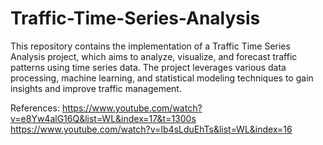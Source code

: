 # Traffic-Time-Series-Analysis

This repository contains the implementation of a Traffic Time Series Analysis project, which aims to analyze, visualize, and forecast traffic patterns using time series data. The project leverages various data processing, machine learning, and statistical modeling techniques to gain insights and improve traffic management.

References: https://www.youtube.com/watch?v=e8Yw4alG16Q&list=WL&index=17&t=1300s
            https://www.youtube.com/watch?v=Ib4sLduEhTs&list=WL&index=16
